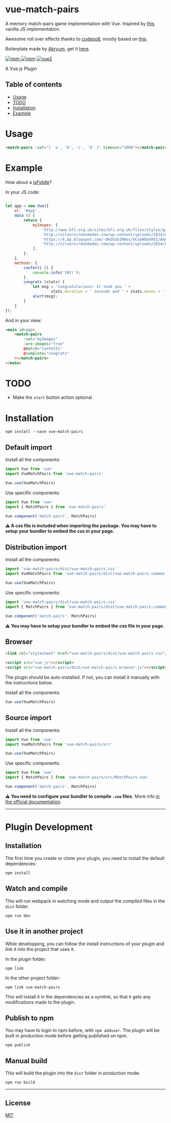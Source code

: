 # vue-match-pairs

A memory match-pairs game implementation with Vue. Inspired by
[this](http://www.kielack.com/games/memory.php) vanilla JS implementation.

Awesome roll over effects thanks to [codepo8](https://github.com/codepo8),
mostly based on [this](http://thewebrocks.com/demos/cuberollovers/).

Boilerplate made by [Akryum](https://github.com/Akryum), get it
[here](https://github.com/Akryum/vue-share-components).

[![npm](https://img.shields.io/npm/v/vue-match-pairs.svg) ![npm](https://img.shields.io/npm/dm/vue-match-pairs.svg)](https://www.npmjs.com/package/vue-match-pairs)
[![vue2](https://img.shields.io/badge/vue-2.x-brightgreen.svg)](https://vuejs.org/)

A Vue.js Plugin

## Table of contents

- [Usage](#usage)
- [TODO](#todo)
- [Installation](#installation)
- [Example](#example)

# Usage

```html
<match-pairs :set="[ 'a', 'b', 'c', 'd' ]" timeout="1000"></match-pairs>
```

# Example

How about a [jsFiddle](https://jsfiddle.net/gh/get/library/pure/JuanKman94/vue-match-pairs/tree/master/demo)?

In your JS code:

```js
...
let app = new Vue({
    el: '#app',
    data () {
        return {
            myImages: [
                'http://www.bfi.org.uk/sites/bfi.org.uk/files/styles/gallery_3x4/public/image/blade-runner-1982-010-rutger-hauer-against-graffiti-wall.jpg?itok=bD_E2dvF',
                'http://silverscreenmodes.com/wp-content/uploads/2014/03/Blade_Runner-7-Darryl-Hannah-as-Pris.jpg',
                'https://4.bp.blogspot.com/-OH2Osb1RWss/UCooWbbVH5I/AAAAAAAAAis/R9hrpIY7avY/s1600/sean_young_blade_runner.jpg',
                'http://silverscreenmodes.com/wp-content/uploads/2014/03/Blade-Runner-9-Harrison-Ford_.jpg',
            ],
        };
    },
    methods: {
        confetti () {
            console.info('YAY!');
        },
        congrats (stats) {
            let msg = 'Congratularions! It took you ' +
                    stats.duration + ' seconds and ' + stats.moves + ' moves';
            alert(msg);
        }
    }
});
```

And in your view:

```html
<main id=app>
    <match-pairs
        :set="myImages"
        :are-images="true"
        @match="confetti"
        @complete="congrats"
    ></match-pairs>
</main>
```

# TODO

* Make the `start` button action optional

# Installation

```
npm install --save vue-match-pairs
```

## Default import

Install all the components:

```javascript
import Vue from 'vue'
import VueMatchPairs from 'vue-match-pairs'

Vue.use(VueMatchPairs)
```

Use specific components:

```javascript
import Vue from 'vue'
import { MatchPairs } from 'vue-match-pairs'

Vue.component('match-pairs', MatchPairs)
```

**⚠️ A css file is included when importing the package. You may have to setup your bundler to embed the css in your page.**

## Distribution import

Install all the components:

```javascript
import 'vue-match-pairs/dist/vue-match-pairs.css'
import VueMatchPairs from 'vue-match-pairs/dist/vue-match-pairs.common'

Vue.use(VueMatchPairs)
```

Use specific components:

```javascript
import 'vue-match-pairs/dist/vue-match-pairs.css'
import { MatchPairs } from 'vue-match-pairs/dist/vue-match-pairs.common'

Vue.component('match-pairs', MatchPairs)
```

**⚠️ You may have to setup your bundler to embed the css file in your page.**

## Browser

```html
<link rel="stylesheet" href="vue-match-pairs/dist/vue-match-pairs.css"/>

<script src="vue.js"></script>
<script src="vue-match-pairs/dist/vue-match-pairs.browser.js"></script>
```

The plugin should be auto-installed. If not, you can install it manually with the instructions below.

Install all the components:

```javascript
Vue.use(VueMatchPairs)
```

## Source import

Install all the components:

```javascript
import Vue from 'vue'
import VueMatchPairs from 'vue-match-pairs/src'

Vue.use(VueMatchPairs)
```

Use specific components:

```javascript
import Vue from 'vue'
import { MatchPairs } from 'vue-match-pairs/src/MatchPairs.vue'

Vue.component('match-pairs', MatchPairs)
```

**⚠️ You need to configure your bundler to compile `.vue` files.** More info [in the official documentation](https://vuejs.org/v2/guide/single-file-components.html).

---

# Plugin Development

## Installation

The first time you create or clone your plugin, you need to install the default dependencies:

```
npm install
```

## Watch and compile

This will run webpack in watching mode and output the compiled files in the `dist` folder.

```
npm run dev
```

## Use it in another project

While developping, you can follow the install instructions of your plugin and link it into the project that uses it.

In the plugin folder:

```
npm link
```

In the other project folder:

```
npm link vue-match-pairs
```

This will install it in the dependencies as a symlink, so that it gets any modifications made to the plugin.

## Publish to npm

You may have to login to npm before, with `npm adduser`. The plugin will be built in production mode before getting published on npm.

```
npm publish
```

## Manual build

This will build the plugin into the `dist` folder in production mode.

```
npm run build
```

---

## License

[MIT](http://opensource.org/licenses/MIT)
